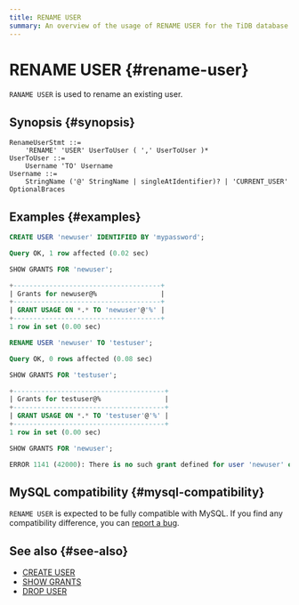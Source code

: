 ```yaml
---
title: RENAME USER
summary: An overview of the usage of RENAME USER for the TiDB database.
---
```


# RENAME USER {#rename-user}

`RANAME USER` is used to rename an existing user.

## Synopsis {#synopsis}

```ebnf+diagram
RenameUserStmt ::=
    'RENAME' 'USER' UserToUser ( ',' UserToUser )*
UserToUser ::=
    Username 'TO' Username
Username ::=
    StringName ('@' StringName | singleAtIdentifier)? | 'CURRENT_USER' OptionalBraces
```

## Examples {#examples}

```sql
CREATE USER 'newuser' IDENTIFIED BY 'mypassword';
```

```sql
Query OK, 1 row affected (0.02 sec)
```

```sql
SHOW GRANTS FOR 'newuser';
```

```sql
+-------------------------------------+
| Grants for newuser@%                |
+-------------------------------------+
| GRANT USAGE ON *.* TO 'newuser'@'%' |
+-------------------------------------+
1 row in set (0.00 sec)
```

```sql
RENAME USER 'newuser' TO 'testuser';
```

```sql
Query OK, 0 rows affected (0.08 sec)
```

```sql
SHOW GRANTS FOR 'testuser';
```

```sql
+--------------------------------------+
| Grants for testuser@%                |
+--------------------------------------+
| GRANT USAGE ON *.* TO 'testuser'@'%' |
+--------------------------------------+
1 row in set (0.00 sec)
```

```sql
SHOW GRANTS FOR 'newuser';
```

```sql
ERROR 1141 (42000): There is no such grant defined for user 'newuser' on host '%'
```

## MySQL compatibility {#mysql-compatibility}

`RENAME USER` is expected to be fully compatible with MySQL. If you find any compatibility difference, you can [report a bug](https://docs.pingcap.com/tidb/stable/support).

## See also {#see-also}

-   [CREATE USER](/sql-statements/sql-statement-create-user.md)
-   [SHOW GRANTS](/sql-statements/sql-statement-show-grants.md)
-   [DROP USER](/sql-statements/sql-statement-drop-user.md)
